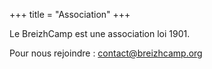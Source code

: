 +++
title = "Association"
+++

Le BreizhCamp est une association loi 1901.

Pour nous rejoindre : contact@breizhcamp.org
